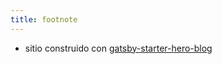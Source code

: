 ```yaml
---
title: footnote
---
```


- sitio construido con [gatsby-starter-hero-blog](https://github.com/greglobinski/gatsby-starter-hero-blog)
